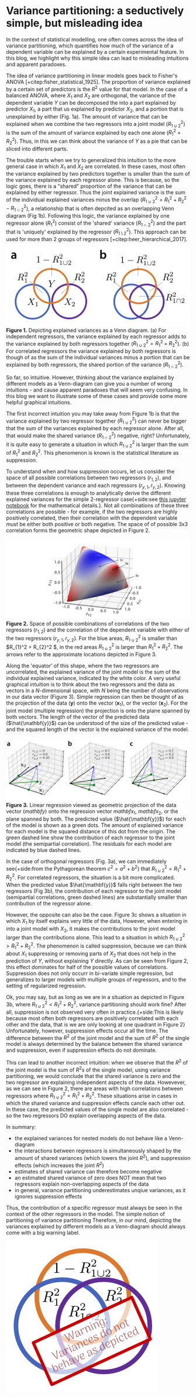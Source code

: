 # Variance partitioning: a seductively simple, but misleading idea 

<section markdown="1">
In the context of statistical modelling, one often comes across the idea of variance partitioning, which quantifies how much of the variance of a dependent variable can be explained by a certain experimental feature. In this blog, we highlight why this simple idea can lead to misleading intuitions and apparent paradoxes.

The idea of variance partitioning in linear models goes back to Fisher's ANOVA [+citep:fisher_statistical_1925]. The proportion of variance explained by a certain set of predictors is the $R^2$ value for that model. In the case of a balanced ANOVA, where $X_1$ and $X_2$ are orthogonal, the variance of the dependent variable $Y$ can be decomposed the into a part explained by predictor $X_1$, a part that us explained by predictor $X_2$, and a portion that is unexplained by either (Fig. 1a). The amount of variance that can be explained when we combine the two regressors into a joint model ($R_{1 \cup 2}^2$) is the sum of the amount of variance explained by each one alone ($R^2_1 + R^2_2$). Thus, in this we can think about the variance of $Y$ as a pie that can be sliced into different parts.

The trouble starts when we try to generalized this intuition to the more general case in which $X_1$ and $X_2$ are correlated. In these cases, most often the variance explained by two predictors together is smaller than the sum of the variance explained by each regressor alone. This is because, so the logic goes, there is a "shared" proportion of the variance that can be explained by either regressor. Thus the joint explained variance is the sum of the individual explained variances minus the overlap ($R_{1 \cup 2}^2 = R_{1}^2  + R_{2}^2 - R^2_{1 \cap 2}$), a relationship that is often depcited as an overlapping Venn diagram (Fig 1b). Following this logic, the variance explained by one regressor alone ($R^2_1$) consist of the 'shared' variance ($R^2_{1 \cap 2}$) and the part that is 'uniquely' explained by the regressor ($R^2_{1 \setminus 2}$). This approach can be used for more than 2 groups of regressors [+citep:heer_hierarchical_2017].

![Figure 1](venn_diagram.jpg)**Figure 1.** Depicting explained variances as a Venn diagram. (a) For independent regressors, the variance explained by each regressor adds to the variance explained by both regressors together ($R_{1 \cup 2}^2 = R^2_{1}  + R^2_{2}$). (b) For correlated regressors the variance explained by both regressors is though of as the sum of the individual variances minus a portion that can be explained by both regressors, the shared portion of the variance ($R^2_{1 \cap 2}$).

So far, so intuitive. However, thinking about the variance explained by different models as a Venn-diagram can give you a number of wrong intuitions - and cause apparent paradoxes that will seem very confusing. In this blog we want to illustrate some of these cases and provide some more helpful graphical intuitions.

The first incorrect intuition you may take away from Figure 1b is that the variance explained by two regressor together ($R^2_{1 \cup 2}$) can never be bigger that the sum of the variances explained by each regressor alone. After all, that would make the shared variance ($R^2_{1 \cap 2}$) negative, right? Unfortunately, it is quite easy to generate a situation in which $R_{1 \cup 2}^2$ is larger than the sum of $R_{1}^2$ and $R_{2}^2$. This phenomenon is known is the statistical literature as suppression.

To understand when and how suppression occurs, let us consider the space of all possible correlations between two regressors ($r_{1,2}$), and between the dependent variance and each regressors  ($r_{y,1}, r_{y,2}$). Knowing these three correlations is enough to analytically derive the different explained variances for the simple 2-regressor case{+side:see [this jupyter notebook](https://github.com/DiedrichsenLab/VariancePartitioning/blob/main/variance_partitioning_analytical.ipynb) for the mathematical details.}. Not all combinations of these three correlations are possible - for example, if the two regressors are highly positively correlated, then their correlation with the dependent variable must be either both positive or both negative. The space of of possible 3x3 correlation forms the geometric shape depicted in Figure 2.

![Figure 2](surface_plot.jpg)**Figure 2.** Space of possible combinations of correlations of the two regressors ($r_{1,2}$) and the correlation of the dependent variable with either of the two regressors ($r_{y,1}, r_{y,2}$). For the blue areas, $R_{1 \cup 2}^2$ is smaller than $R_{1}^2 + R_{2}^2 $, in the red areas $R_{1 \cup 2}^2$ is larger than $R_{1}^2 + R_{2}^2$. The arrows refer to the approximate locations depicted in Figure 3.

Along the 'equator' of this shape, where the two regressors are uncorrelated, the explained variance of the joint model is the sum of the individual explained variance, indicated by the white color.  A very useful graphical intuition is to think about the two regressors and the data as vectors in a $N$-dimensional space, with $N$ being the number of observations in our data vector (Figure 3). Simple regression can then be thought of as the projection of the data ($\mathbf{y}$) onto the vector ($\mathbf{x}_1$), or the vector ($\mathbf{x}_2$). For the joint model (multiple regression) the projection is onto the plane spanned by both vectors. The length of the vector of the predicted data ($\hat{\mathbf{y}}$) can be understood of the size of the predicted value - and the squared length of the vector is the explained variance of the model.

![Figure 3](projections.jpg)**Figure 3.** Linear regression viewed as geometric projection of the data vector ($mathbf{y}$) onto the regression vector $mathbf{x}_1$, $mathbf{x}_2$, or the plane spanned by both. The predicted value ($\hat{\mathbf{y}}$) for each of the model is shown as a green dots. The amount of explained variance for each model is the squared distance of this dot from the origin. The green dashed line show the contribution of each regressor to the joint model (the semipartial correlation). The residuals for each model are indicated by blue dashed lines.

In the case of orthogonal regressors (Fig. 3a), we can immediately see{+side:from the Pythagorean theorem $c^2 = a^2 + b^2$} that $R^2_{1 \cup 2} = R_{1}^2 + R_{2}^2$. For correlated regressors, the situation is a bit more complicated. When the predicted value $\hat{\mathbf{y}}$ falls right between the two regressors (Fig 3b), the contribution of each regressor to the joint model (semipartial correlations, green dashed lines) are substantially smaller than contribution of the regressor alone.

However, the opposite can also be the case. Figure 3c shows a situation in which $X_1$ by itself explains very little of the data, However, when entering in into a joint model with $X_2$, it makes the contributions to the joint model larger than the contributions alone. This lead to a situation in which $R^2_{1 \cup 2} > R^2_1 + R^2_2$. The phenomenon is called suppression, because we can think about $X_1$ suppressing or removing parts of $X_2$ that does not help in the prediction of $Y$, without explaining $Y$ directly. As can be seen from Figure 2, this effect dominates for half of the possible values of correlations. Suppression does not only occurr in bi-variate simple regression, but generalizes to larger models with multiple groups of regressors, and to the setting of regularized regression. 

Ok, you may say, but as long as we are in a situation as depicted in Figure 3b, where $R_{1 \cup 2}^2 < R^2_1 + R^2_2$, variance partitioning should work fine? After all, suppression is not observed very often in practice.{+side:This is likely because most often both regressors are positively correlated with each other and the data, that is we are only looking at one quadrant in Figure 2} Unfortunately, however, suppression effects occur all the time. The difference between the $R^2$ of the joint model and the sum of $R^2$ of the single model is always determined by the balance between the shared variance and suppression, even if suppression effects do not dominate.

This can lead to another incorrect intuition: when we observe that the $R^2$ of the joint model is the sum of $R^2$s of the single model, using variance partitioning, we would conclude that the shared variance is zero and the two regressor are explaining independent aspects of the data. Howevever, as we can see in Figure 2, there are areas with high correlations between regressors where $R_{1 \cup 2}^2 = R^2_1 + R^2_2$. These situations arise in cases in which the shared variance and suppression effects cancle each other out. In these case, the predicted values of the single model are also correlated - so the two regressors DO explain overlapping aspects of the data.

In summary:

* the explained variances for nested models do not behave like a Venn-diagram
* the interactions between regressors is simultaneously shaped by the amount of shared variances (which lowers the joint $R^2$), and suppression effects (which increases the joint $R^2$)  
* estimates of shared variance can therefore become negative
* an estimated shared variance of zero does NOT mean that two regressors explain non-overlapping aspects of the data
* in general, variance partitioning underestimates unqiue variances, as it ignores suppression effects 

Thus, the contribution of a specific regressor must always be seen in the context of the other regressors in the model. The simple notion of partitioning of variance partitioning 
Therefore, in our mind, depicting the variances explained by different models as a Venn-diagram should always come with a big warning label. 

![Figure 4](icon.png)

</section>
